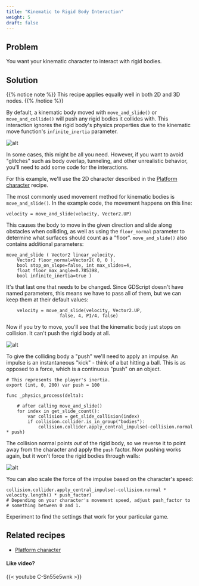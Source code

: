 ```yaml
---
title: "Kinematic to Rigid Body Interaction"
weight: 5
draft: false
---
```


## Problem

You want your kinematic character to interact with rigid bodies.

## Solution

{{% notice note %}}
This recipe applies equally well in both 2D and 3D nodes.
{{% /notice %}}

By default, a kinematic body moved with `move_and_slide()` or `move_and_collide()` will push any rigid bodies it collides with. This interaction ignores the rigid body's physics properties due to the kinematic move function's `infinite_inertia` parameter.

![alt](/godot_recipes/3.x/img/inf_inertia1.gif)

In some cases, this might be all you need. However, if you want to avoid "glitches" such as body overlap, tunneling, and other unrealistic behavior, you'll need to add some code for the interactions.

For this example, we'll use the 2D character described in the [Platform character](http://kidscancode.org/godot_recipes/ai/platform_character) recipe.

The most commonly used movement method for kinematic bodies is `move_and_slide()`. In the example code, the movement happens on this line:

```gdscript
velocity = move_and_slide(velocity, Vector2.UP)
```

This causes the body to move in the given direction and slide along obstacles when colliding, as well as using the `floor_normal` parameter to determine what surfaces should count as a "floor". `move_and_slide()` also contains additional parameters:

```text
move_and_slide ( Vector2 linear_velocity,
    Vector2 floor_normal=Vector2( 0, 0 ),
    bool stop_on_slope=false, int max_slides=4,
    float floor_max_angle=0.785398,
    bool infinite_inertia=true )
```

It's that last one that needs to be changed. Since GDScript doesn't have named parameters, this means we have to pass all of them, but we can keep them at their default values:

```gdscript
    velocity = move_and_slide(velocity, Vector2.UP,
                    false, 4, PI/4, false)
```

Now if you try to move, you'll see that the kinematic body just stops on collision. It can't push the rigid body at all.

![alt](/godot_recipes/3.x/img/inf_inertia2.gif)

To give the colliding body a "push" we'll need to apply an impulse. An impulse is an instantaneous "kick" - think of a bat hitting a ball. This is as opposed to a force, which is a continuous "push" on an object.

```gdscript
# This represents the player's inertia.
export (int, 0, 200) var push = 100

func _physics_process(delta):

    # after calling move_and_slide()
    for index in get_slide_count():
        var collision = get_slide_collision(index)
        if collision.collider.is_in_group("bodies"):
            collision.collider.apply_central_impulse(-collision.normal * push)
```

The collision normal points *out* of the rigid body, so we reverse it to point away from the character and apply the `push` factor. Now pushing works again, but it won't force the rigid bodies through walls:

![alt](/godot_recipes/3.x/img/inf_inertia3.gif)

You can also scale the force of the impulse based on the character's speed:

```gdscript
collision.collider.apply_central_impulse(-collision.normal * velocity.length() * push_factor)
# Depending on your character's movement speed, adjust push_factor to
# something between 0 and 1.
```

Experiment to find the settings that work for your particular game.

<!-- {{% notice note %}}
Download the project file here: [kinematic_vs_rigid.zip](/godot_recipes/3.x/files/kinematic_vs_rigid.zip)
{{% /notice %}} -->

## Related recipes

- [Platform character](http://kidscancode.org/godot_recipes/ai/platform_character)

#### Like video?

{{< youtube C-Sn55e5wnk >}}
